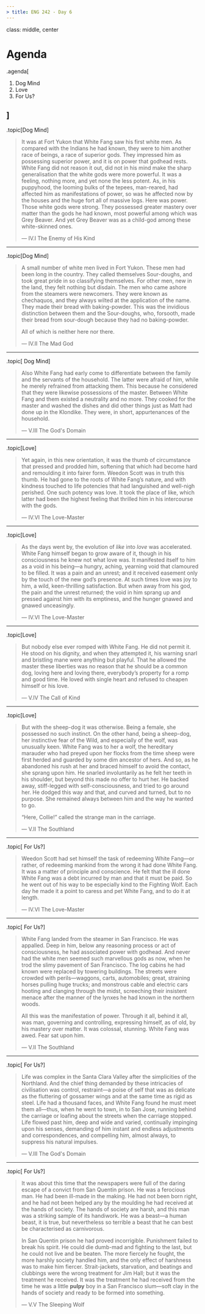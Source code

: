 ```yaml
---
> title: ENG 242 - Day 6
---
```

class: middle, center

# Agenda

.agenda[

1. Dog Mind
1. Love
1. For Us?

]
---
.topic[Dog Mind]
> It was at Fort Yukon that White Fang saw his first white men.  As compared with the Indians he had known, they were to him another race of beings, a race of superior gods.  They impressed him as possessing superior power, and it is on power that godhead rests.  White Fang did not reason it out, did not in his mind make the sharp generalisation that the white gods were more powerful.  It was a feeling, nothing more, and yet none the less potent.  As, in his puppyhood, the looming bulks of the tepees, man-reared, had affected him as manifestations of power, so was he affected now by the houses and the huge fort all of massive logs.  Here was power.  Those white gods were strong.  They possessed greater mastery over matter than the gods he had known, most powerful among which was Grey Beaver.  And yet Grey Beaver was as a child-god among these white-skinned ones.
>
> — IV.I The Enemy of His Kind
>
---
.topic[Dog Mind]
> A small number of white men lived in Fort Yukon.  These men had been long in the country.  They called themselves Sour-doughs, and took great pride in so classifying themselves.  For other men, new in the land, they felt nothing but disdain.  The men who came ashore from the steamers were newcomers.  They were known as chechaquos, and they always wilted at the application of the name.  They made their bread with baking-powder.  This was the invidious distinction between them and the Sour-doughs, who, forsooth, made their bread from sour-dough because they had no baking-powder.
>
> All of which is neither here nor there.  
>
> — IV.II The Mad God
>
---

.topic[ Dog Mind]

> Also White Fang had early come to differentiate between the family and the servants of the household.  The latter were afraid of him, while he merely refrained from attacking them.  This because he considered that they were likewise possessions of the master.  Between White Fang and them existed a neutrality and no more.  They cooked for the master and washed the dishes and did other things just as Matt had done up in the Klondike.  They were, in short, appurtenances of the household.
>
> — V.III The God's Domain
---

.topic[Love]
> Yet again, in this new orientation, it was the thumb of circumstance that pressed and prodded him, softening that which had become hard and remoulding it into fairer form.  Weedon Scott was in truth this thumb.  He had gone to the roots of White Fang’s nature, and with kindness touched to life potencies that had languished and well-nigh perished.  One such potency was love.  It took the place of like, which latter had been the highest feeling that thrilled him in his intercourse with the gods.
>
> — IV.VI The Love-Master
>
---
.topic[Love]
> As the days went by, the evolution of _like_ into _love_ was accelerated.  White Fang himself began to grow aware of it, though in his consciousness he knew not what love was.  It manifested itself to him as a void in his being—a hungry, aching, yearning void that clamoured to be filled.  It was a pain and an unrest; and it received easement only by the touch of the new god’s presence.  At such times love was joy to him, a wild, keen-thrilling satisfaction.  But when away from his god, the pain and the unrest returned; the void in him sprang up and pressed against him with its emptiness, and the hunger gnawed and gnawed unceasingly.
>
> — IV.VI The Love-Master
>
---
.topic[Love]
> But nobody else ever romped with White Fang.  He did not permit it.  He stood on his dignity, and when they attempted it, his warning snarl and bristling mane were anything but playful.  That he allowed the master these liberties was no reason that he should be a common dog, loving here and loving there, everybody’s property for a romp and good time.  He loved with single heart and refused to cheapen himself or his love.
>
> — V.IV The Call of Kind
>
---
.topic[Love]
> But with the sheep-dog it was otherwise.  Being a female, she possessed no such instinct.  On the other hand, being a sheep-dog, her instinctive fear of the Wild, and especially of the wolf, was unusually keen.  White Fang was to her a wolf, the hereditary marauder who had preyed upon her flocks from the time sheep were first herded and guarded by some dim ancestor of hers.  And so, as he abandoned his rush at her and braced himself to avoid the contact, she sprang upon him.  He snarled involuntarily as he felt her teeth in his shoulder, but beyond this made no offer to hurt her.  He backed away, stiff-legged with self-consciousness, and tried to go around her.  He dodged this way and that, and curved and turned, but to no purpose.  She remained always between him and the way he wanted to go.
> 
>“Here, Collie!” called the strange man in the carriage.
>
> — V.II The Southland
---
.topic[ For Us?]

> Weedon Scott had set himself the task of redeeming White Fang—or rather, of redeeming mankind from the wrong it had done White Fang.  It was a matter of principle and conscience.  He felt that the ill done White Fang was a debt incurred by man and that it must be paid.  So he went out of his way to be especially kind to the Fighting Wolf.  Each day he made it a point to caress and pet White Fang, and to do it at length.
>
> — IV.VI The Love-Master
>
---
.topic[ For Us?]

> White Fang landed from the steamer in San Francisco.  He was appalled.  Deep in him, below any reasoning process or act of consciousness, he had associated power with godhead.  And never had the white men seemed such marvellous gods as now, when he trod the slimy pavement of San Francisco.  The log cabins he had known were replaced by towering buildings.  The streets were crowded with perils—waggons, carts, automobiles; great, straining horses pulling huge trucks; and monstrous cable and electric cars hooting and clanging through the midst, screeching their insistent menace after the manner of the lynxes he had known in the northern woods.
>
> All this was the manifestation of power.  Through it all, behind it all, was man, governing and controlling, expressing himself, as of old, by his mastery over matter.  It was colossal, stunning.  White Fang was awed.  Fear sat upon him. 
>
> — V.II The Southland
>
---

.topic[ For Us?]
> Life was complex in the Santa Clara Valley after the simplicities of the Northland.  And the chief thing demanded by these intricacies of civilisation was control, restraint—a poise of self that was as delicate as the fluttering of gossamer wings and at the same time as rigid as steel.  Life had a thousand faces, and White Fang found he must meet them all—thus, when he went to town, in to San Jose, running behind the carriage or loafing about the streets when the carriage stopped.  Life flowed past him, deep and wide and varied, continually impinging upon his senses, demanding of him instant and endless adjustments and correspondences, and compelling him, almost always, to suppress his natural impulses.
>
> — V.III The God's Domain
---
.topic[ For Us?]

> It was about this time that the newspapers were full of the daring escape of a convict from San Quentin prison.  He was a ferocious man.  He had been ill-made in the making.  He had not been born right, and he had not been helped any by the moulding he had received at the hands of society.  The hands of society are harsh, and this man was a striking sample of its handiwork.  He was a beast—a human beast, it is true, but nevertheless so terrible a beast that he can best be characterised as carnivorous.
>
> In San Quentin prison he had proved incorrigible.  Punishment failed to break his spirit.  He could die dumb-mad and fighting to the last, but he could not live and be beaten.  The more fiercely he fought, the more harshly society handled him, and the only effect of harshness was to make him fiercer.  Strait-jackets, starvation, and beatings and clubbings were the wrong treatment for Jim Hall; but it was the treatment he received.  It was the treatment he had received from the time he was a little **pulpy** boy in a San Francisco slum—soft clay in the hands of society and ready to be formed into something.
>
> — V.V The Sleeping Wolf